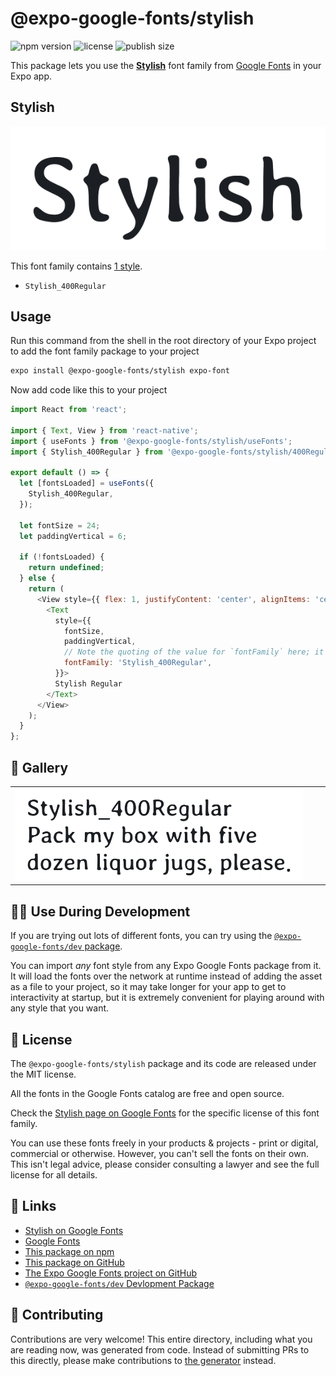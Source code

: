 # @expo-google-fonts/stylish

![npm version](https://flat.badgen.net/npm/v/@expo-google-fonts/stylish)
![license](https://flat.badgen.net/github/license/expo/google-fonts)
![publish size](https://flat.badgen.net/packagephobia/install/@expo-google-fonts/stylish)

This package lets you use the [**Stylish**](https://fonts.google.com/specimen/Stylish) font family from [Google Fonts](https://fonts.google.com/) in your Expo app.

## Stylish

![Stylish](./font-family.png)

This font family contains [1 style](#-gallery).

- `Stylish_400Regular`

## Usage

Run this command from the shell in the root directory of your Expo project to add the font family package to your project
```sh
expo install @expo-google-fonts/stylish expo-font
```

Now add code like this to your project
```js
import React from 'react';

import { Text, View } from 'react-native';
import { useFonts } from '@expo-google-fonts/stylish/useFonts';
import { Stylish_400Regular } from '@expo-google-fonts/stylish/400Regular';

export default () => {
  let [fontsLoaded] = useFonts({
    Stylish_400Regular,
  });

  let fontSize = 24;
  let paddingVertical = 6;

  if (!fontsLoaded) {
    return undefined;
  } else {
    return (
      <View style={{ flex: 1, justifyContent: 'center', alignItems: 'center' }}>
        <Text
          style={{
            fontSize,
            paddingVertical,
            // Note the quoting of the value for `fontFamily` here; it expects a string!
            fontFamily: 'Stylish_400Regular',
          }}>
          Stylish Regular
        </Text>
      </View>
    );
  }
};

```

## 🔡 Gallery


||||
|-|-|-|
|![Stylish_400Regular](./Stylish_400Regular.ttf.png)||||


## 👩‍💻 Use During Development

If you are trying out lots of different fonts, you can try using the [`@expo-google-fonts/dev` package](https://github.com/expo/google-fonts/tree/master/font-packages/dev#readme).

You can import *any* font style from any Expo Google Fonts package from it. It will load the fonts
over the network at runtime instead of adding the asset as a file to your project, so it may take longer
for your app to get to interactivity at startup, but it is extremely convenient
for playing around with any style that you want.

## 📖 License

The `@expo-google-fonts/stylish` package and its code are released under the MIT license.

All the fonts in the Google Fonts catalog are free and open source.

Check the [Stylish page on Google Fonts](https://fonts.google.com/specimen/Stylish) for the specific license of this font family.

You can use these fonts freely in your products & projects - print or digital, commercial or otherwise. However, you can't sell the fonts on their own. This isn't legal advice, please consider consulting a lawyer and see the full license for all details.

## 🔗 Links

- [Stylish on Google Fonts](https://fonts.google.com/specimen/Stylish)
- [Google Fonts](https://fonts.google.com/)
- [This package on npm](https://www.npmjs.com/package/@expo-google-fonts/stylish)
- [This package on GitHub](https://github.com/expo/google-fonts/tree/master/font-packages/stylish)
- [The Expo Google Fonts project on GitHub](https://github.com/expo/google-fonts)
- [`@expo-google-fonts/dev` Devlopment Package](https://github.com/expo/google-fonts/tree/master/font-packages/dev)

## 🤝 Contributing

Contributions are very welcome! This entire directory, including what you are reading now, was generated from code. Instead of submitting PRs to this directly, please make contributions to [the generator](https://github.com/expo/google-fonts/tree/master/packages/generator) instead.
